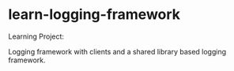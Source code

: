 # learn-logging-framework

Learning Project:

Logging framework with clients and a shared library based logging framework.
